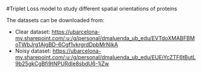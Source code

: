 #Triplet Loss model to study different spatial orientations of proteins

The datasets can be downloaded from:
 - Clear dataset: https://ubarcelona-my.sharepoint.com/:u:/g/personal/dmaluenda_ub_edu/EVTdoXMABFBMoTWbJrg1AjgBD-6Cgf1vkrgrdDpbMrNikA
 - Noisy dataset: https://ubarcelona-my.sharepoint.com/:u:/g/personal/dmaluenda_ub_edu/EUEiYcZTF6tButL9b25gkCgBfi9tNPURdIe8sbdU6-1jZw